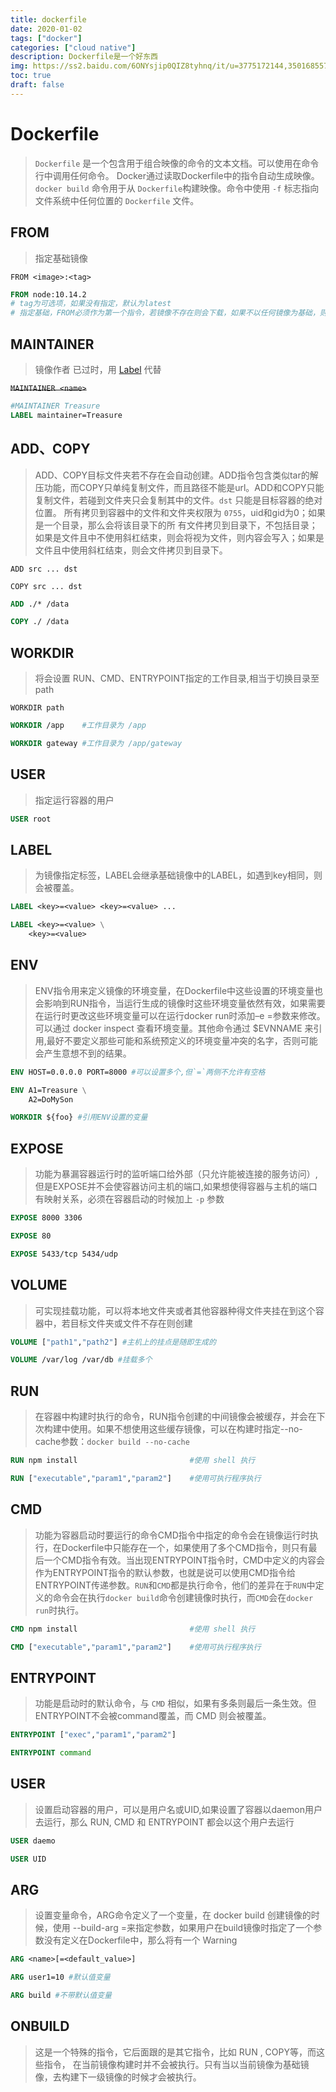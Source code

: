 ```yaml
---
title: dockerfile
date: 2020-01-02
tags: ["docker"]
categories: ["cloud native"]
description: Dockerfile是一个好东西
img: https://ss2.baidu.com/6ONYsjip0QIZ8tyhnq/it/u=3775172144,3501685571&fm=58&bpow=500&bpoh=416
toc: true
draft: false
---
```

# Dockerfile

> `Dockerfile` 是一个包含用于组合映像的命令的文本文档。可以使用在命令行中调用任何命令。 Docker通过读取Dockerfile中的指令自动生成映像。`docker build` 命令用于从 `Dockerfile`构建映像。命令中使用 `-f` 标志指向文件系统中任何位置的 `Dockerfile` 文件。

## FROM

> 指定基础镜像
    
`FROM <image>:<tag>`

```dockerfile
FROM node:10.14.2
# tag为可选项，如果没有指定，默认为latest
# 指定基础，FROM必须作为第一个指令，若镜像不存在则会下载，如果不以任何镜像为基础，则写法为：FROM scratch，意味着接下来的指令作为第一层镜像的开始。
```

## MAINTAINER 

> 镜像作者 已过时，用  [Label](#LABEL) 代替

~~`MAINTAINER <name>`~~
   
```dockerfile
#MAINTAINER Treasure
LABEL maintainer=Treasure
```

## ADD、COPY

> ADD、COPY目标文件夹若不存在会自动创建。ADD指令包含类似tar的解压功能，而COPY只单纯复制文件，而且路径不能是url。ADD和COPY只能复制文件，若碰到文件夹只会复制其中的文件。`dst` 只能是目标容器的绝对位置。 所有拷贝到容器中的文件和文件夹权限为 `0755`，uid和gid为0；如果是一个目录，那么会将该目录下的所 有文件拷贝到目录下，不包括目录；如果是文件且中不使用斜杠结束，则会将视为文件，则内容会写入；如果是文件且中使用斜杠结束，则会文件拷贝到目录下。 

`ADD src ... dst` 

`COPY src ... dst`

```dockerfile
ADD ./* /data

COPY ./ /data
```

## WORKDIR

> 将会设置 RUN、CMD、ENTRYPOINT指定的工作目录,相当于切换目录至path

`WORKDIR path`

```dockerfile
WORKDIR /app    #工作目录为 /app

WORKDIR gateway #工作目录为 /app/gateway
```

## USER

> 指定运行容器的用户

```dockerfile
USER root
```

## LABEL

>为镜像指定标签，LABEL会继承基础镜像中的LABEL，如遇到key相同，则会被覆盖。

```dockerfile
LABEL <key>=<value> <key>=<value> ...

LABEL <key>=<value> \
    <key>=<value>
```

## ENV

> ENV指令用来定义镜像的环境变量，在Dockerfile中这些设置的环境变量也会影响到RUN指令，当运行生成的镜像时这些环境变量依然有效，如果需要在运行时更改这些环境变量可以在运行docker run时添加–e <key>=<value>参数来修改。可以通过 docker inspect 查看环境变量。其他命令通过 $EVNNAME 来引用,最好不要定义那些可能和系统预定义的环境变量冲突的名字，否则可能会产生意想不到的结果。

``` dockerfile
ENV HOST=0.0.0.0 PORT=8000 #可以设置多个,但`=`两侧不允许有空格

ENV A1=Treasure \
    A2=DoMySon

WORKDIR ${foo} #引用ENV设置的变量
```

## EXPOSE

> 功能为暴漏容器运行时的监听端口给外部（只允许能被连接的服务访问）,但是EXPOSE并不会使容器访问主机的端口,如果想使得容器与主机的端口有映射关系，必须在容器启动的时候加上 `-p` 参数

``` dockerfile
EXPOSE 8000 3306 

EXPOSE 80

EXPOSE 5433/tcp 5434/udp
```


## VOLUME

> 可实现挂载功能，可以将本地文件夹或者其他容器种得文件夹挂在到这个容器中，若目标文件夹或文件不存在则创建

```dockerfile
VOLUME ["path1","path2"] #主机上的挂点是随即生成的 

VOLUME /var/log /var/db #挂载多个
```


## RUN

> 在容器中构建时执行的命令，RUN指令创建的中间镜像会被缓存，并会在下次构建中使用。如果不想使用这些缓存镜像，可以在构建时指定--no-cache参数：`docker build --no-cache`

```dockerfile
RUN npm install                         #使用 shell 执行

RUN ["executable","param1","param2"]    #使用可执行程序执行 
```

## CMD

> 功能为容器启动时要运行的命令CMD指令中指定的命令会在镜像运行时执行，在Dockerfile中只能存在一个，如果使用了多个CMD指令，则只有最后一个CMD指令有效。当出现ENTRYPOINT指令时，CMD中定义的内容会作为ENTRYPOINT指令的默认参数，也就是说可以使用CMD指令给ENTRYPOINT传递参数。`RUN`和`CMD`都是执行命令，他们的差异在于`RUN`中定义的命令会在执行`docker build`命令创建镜像时执行，而`CMD`会在`docker run`时执行。

```dockerfile
CMD npm install                         #使用 shell 执行

CMD ["executable","param1","param2"]    #使用可执行程序执行 
```

## ENTRYPOINT

> 功能是启动时的默认命令，与 `CMD` 相似，如果有多条则最后一条生效。但ENTRYPOINT不会被command覆盖，而 CMD 则会被覆盖。

```dockerfile
ENTRYPOINT ["exec","param1","param2"]

ENTRYPOINT command
```

## USER

> 设置启动容器的用户，可以是用户名或UID,如果设置了容器以daemon用户去运行，那么 RUN, CMD 和 ENTRYPOINT 都会以这个用户去运行

```dockerfile
USER daemo

USER UID
```


## ARG

> 设置变量命令，ARG命令定义了一个变量，在 docker build 创建镜像的时候，使用 --build-arg <varname>=<value>来指定参数，如果用户在build镜像时指定了一个参数没有定义在Dockerfile中，那么将有一个 Warning

```dockerfile
ARG <name>[=<default_value>]

ARG user1=10 #默认值变量

ARG build #不带默认值变量
```

## ONBUILD

> 这是一个特殊的指令，它后面跟的是其它指令，比如 RUN , COPY等，而这些指令， 在当前镜像构建时并不会被执行。只有当以当前镜像为基础镜像，去构建下一级镜像的时候才会被执行。

